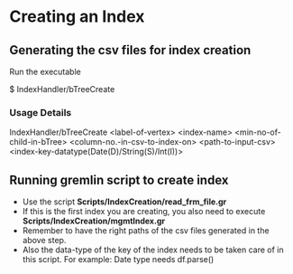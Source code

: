 
# Creating an Index

## Generating the csv files for index creation

Run the executable 

$ IndexHandler/bTreeCreate

### Usage Details
IndexHandler/bTreeCreate &lt;label-of-vertex> &lt;index-name> &lt;min-no-of-child-in-bTree> &lt;column-no.-in-csv-to-index-on> &lt;path-to-input-csv> &lt;index-key-datatype(Date(D)/String(S)/Int(I))>

## Running gremlin script to create index

- Use the script **Scripts/IndexCreation/read_frm_file.gr**
- If this is the first index you are creating, you also need to execute **Scripts/IndexCreation/mgmtIndex.gr**
- Remember to have the right paths of the csv files generated in the above step.
- Also the data-type of the key of the index needs to be taken care of in this script. For example: Date type needs df.parse()
